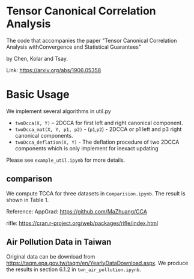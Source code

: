 # Tensor Canonical Correlation Analysis

The code that accompanies the paper "Tensor Canonical Correlation Analysis withConvergence and Statistical Guarantees"

by Chen, Kolar and Tsay.   

Link: https://arxiv.org/abs/1906.05358


# Basic Usage

We implement several algorithms in util.py

-  ``twoDcca(X, Y)`` – 2DCCA for first left and right canonical component.
-  ``twoDcca_mat(X, Y, p1, p2)`` - (``p1``,``p2``) - 2DCCA or p1 left and p3 right canonical components.
-  ``twoDcca_deflation(X, Y)`` - The deflation procedure of two 2DCCA components which is only implement for inexact updating

Please see `example_util.ipynb` for more details.

## comparison
We compute TCCA for three datasets in `Comparision.ipynb`. The result is shown in Table 1.

Reference:
AppGrad: https://github.com/MaZhuang/CCA 

rifle: https://cran.r-project.org/web/packages/rifle/index.html

## Air Pollution Data in Taiwan
Original data can be download from https://taqm.epa.gov.tw/taqm/en/YearlyDataDownload.aspx.
We produce the results in section 6.1.2 in `twn_air_pollution.ipynb`.
